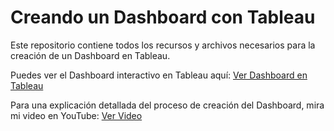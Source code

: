 # Creando un Dashboard con Tableau

Este repositorio contiene todos los recursos y archivos necesarios para la creación de un Dashboard en Tableau.

Puedes ver el Dashboard interactivo en Tableau aquí:
[Ver Dashboard en Tableau](www.tableau.com/dash123)

Para una explicación detallada del proceso de creación del Dashboard, mira mi video en YouTube:
[Ver Video](www.youtube.com/eueuuee)
